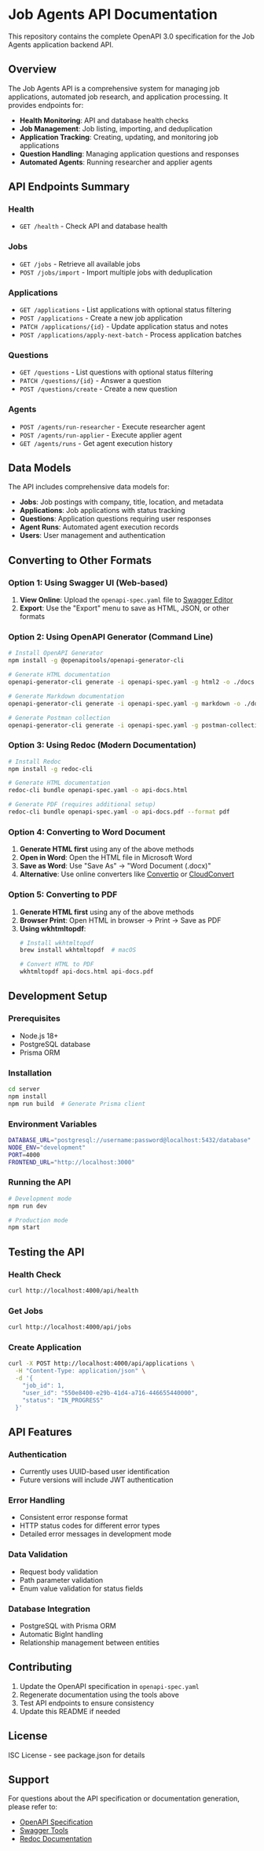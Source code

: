 # Job Agents API Documentation

This repository contains the complete OpenAPI 3.0 specification for the Job Agents application backend API.

## Overview

The Job Agents API is a comprehensive system for managing job applications, automated job research, and application processing. It provides endpoints for:

- **Health Monitoring**: API and database health checks
- **Job Management**: Job listing, importing, and deduplication
- **Application Tracking**: Creating, updating, and monitoring job applications
- **Question Handling**: Managing application questions and responses
- **Automated Agents**: Running researcher and applier agents

## API Endpoints Summary

### Health
- `GET /health` - Check API and database health

### Jobs
- `GET /jobs` - Retrieve all available jobs
- `POST /jobs/import` - Import multiple jobs with deduplication

### Applications
- `GET /applications` - List applications with optional status filtering
- `POST /applications` - Create a new job application
- `PATCH /applications/{id}` - Update application status and notes
- `POST /applications/apply-next-batch` - Process application batches

### Questions
- `GET /questions` - List questions with optional status filtering
- `PATCH /questions/{id}` - Answer a question
- `POST /questions/create` - Create a new question

### Agents
- `POST /agents/run-researcher` - Execute researcher agent
- `POST /agents/run-applier` - Execute applier agent
- `GET /agents/runs` - Get agent execution history

## Data Models

The API includes comprehensive data models for:

- **Jobs**: Job postings with company, title, location, and metadata
- **Applications**: Job applications with status tracking
- **Questions**: Application questions requiring user responses
- **Agent Runs**: Automated agent execution records
- **Users**: User management and authentication

## Converting to Other Formats

### Option 1: Using Swagger UI (Web-based)

1. **View Online**: Upload the `openapi-spec.yaml` file to [Swagger Editor](https://editor.swagger.io/)
2. **Export**: Use the "Export" menu to save as HTML, JSON, or other formats

### Option 2: Using OpenAPI Generator (Command Line)

```bash
# Install OpenAPI Generator
npm install -g @openapitools/openapi-generator-cli

# Generate HTML documentation
openapi-generator-cli generate -i openapi-spec.yaml -g html2 -o ./docs

# Generate Markdown documentation
openapi-generator-cli generate -i openapi-spec.yaml -g markdown -o ./docs

# Generate Postman collection
openapi-generator-cli generate -i openapi-spec.yaml -g postman-collection -o ./docs
```

### Option 3: Using Redoc (Modern Documentation)

```bash
# Install Redoc
npm install -g redoc-cli

# Generate HTML documentation
redoc-cli bundle openapi-spec.yaml -o api-docs.html

# Generate PDF (requires additional setup)
redoc-cli bundle openapi-spec.yaml -o api-docs.pdf --format pdf
```

### Option 4: Converting to Word Document

1. **Generate HTML first** using any of the above methods
2. **Open in Word**: Open the HTML file in Microsoft Word
3. **Save as Word**: Use "Save As" → "Word Document (.docx)"
4. **Alternative**: Use online converters like [Convertio](https://convertio.co/html-docx/) or [CloudConvert](https://cloudconvert.com/html-to-docx)

### Option 5: Converting to PDF

1. **Generate HTML first** using any of the above methods
2. **Browser Print**: Open HTML in browser → Print → Save as PDF
3. **Using wkhtmltopdf**:
   ```bash
   # Install wkhtmltopdf
   brew install wkhtmltopdf  # macOS
   
   # Convert HTML to PDF
   wkhtmltopdf api-docs.html api-docs.pdf
   ```

## Development Setup

### Prerequisites
- Node.js 18+
- PostgreSQL database
- Prisma ORM

### Installation
```bash
cd server
npm install
npm run build  # Generate Prisma client
```

### Environment Variables
```bash
DATABASE_URL="postgresql://username:password@localhost:5432/database"
NODE_ENV="development"
PORT=4000
FRONTEND_URL="http://localhost:3000"
```

### Running the API
```bash
# Development mode
npm run dev

# Production mode
npm start
```

## Testing the API

### Health Check
```bash
curl http://localhost:4000/api/health
```

### Get Jobs
```bash
curl http://localhost:4000/api/jobs
```

### Create Application
```bash
curl -X POST http://localhost:4000/api/applications \
  -H "Content-Type: application/json" \
  -d '{
    "job_id": 1,
    "user_id": "550e8400-e29b-41d4-a716-446655440000",
    "status": "IN_PROGRESS"
  }'
```

## API Features

### Authentication
- Currently uses UUID-based user identification
- Future versions will include JWT authentication

### Error Handling
- Consistent error response format
- HTTP status codes for different error types
- Detailed error messages in development mode

### Data Validation
- Request body validation
- Path parameter validation
- Enum value validation for status fields

### Database Integration
- PostgreSQL with Prisma ORM
- Automatic BigInt handling
- Relationship management between entities

## Contributing

1. Update the OpenAPI specification in `openapi-spec.yaml`
2. Regenerate documentation using the tools above
3. Test API endpoints to ensure consistency
4. Update this README if needed

## License

ISC License - see package.json for details

## Support

For questions about the API specification or documentation generation, please refer to:
- [OpenAPI Specification](https://swagger.io/specification/)
- [Swagger Tools](https://swagger.io/tools/)
- [Redoc Documentation](https://github.com/Redocly/redoc)
